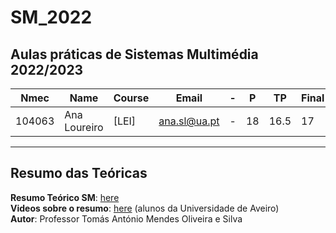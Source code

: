 # SM_2022
## Aulas práticas de Sistemas Multimédia 2022/2023

| **Nmec** | **Name**     | **Course** | **Email**    | - | **P** | **TP**     | **Final** |
|----------|--------------|------------|--------------| -|----------|--------------|------------|
| 104063   | Ana Loureiro |   [LEI]    | ana.sl@ua.pt |-| 18  | 16.5 |   17    |
  
_____________

## Resumo das Teóricas
**Resumo Teórico SM**: [here](../SM_2022_2023-Resumo_Teórico)  
**Videos sobre o resumo**: [here](https://educast.fccn.pt/vod/channels/1suktswyph?locale=pt)  (alunos da Universidade de Aveiro)  
**Autor**: Professor Tomás António Mendes Oliveira e Silva
